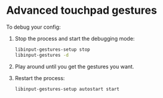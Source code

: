 # Advanced touchpad gestures

To debug your config:
  
  1. Stop the process and start the debugging mode:

      ```bash
      libinput-gestures-setup stop
      libinput-gestures -d
      ```

  2. Play around until you get the gestures you want.

  3. Restart the process:

      ```bash
      libinput-gestures-setup autostart start
      ```

<!-- External references -->

[1]: https://github.com/bulletmark/libinput-gestures "libinput-gestures (GitHub)"
